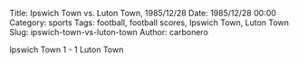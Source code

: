 Title: Ipswich Town vs. Luton Town, 1985/12/28
Date: 1985/12/28 00:00
Category: sports
Tags: football, football scores, Ipswich Town, Luton Town
Slug: ipswich-town-vs-luton-town
Author: carbonero


Ipswich Town 1 - 1 Luton Town

